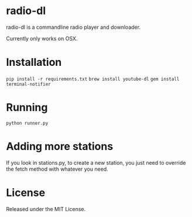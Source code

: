 radio-dl
========

radio-dl is a commandline radio player and downloader.

Currently only works on OSX.

Installation
============
```pip install -r requirements.txt```
```brew install youtube-dl```
```gem install terminal-notifier```

Running
=======
```python runner.py```


Adding more stations
====================
If you look in stations.py, to create a new station, you just need to override the fetch method with whatever you need.


License
=======
Released under the MIT License.
